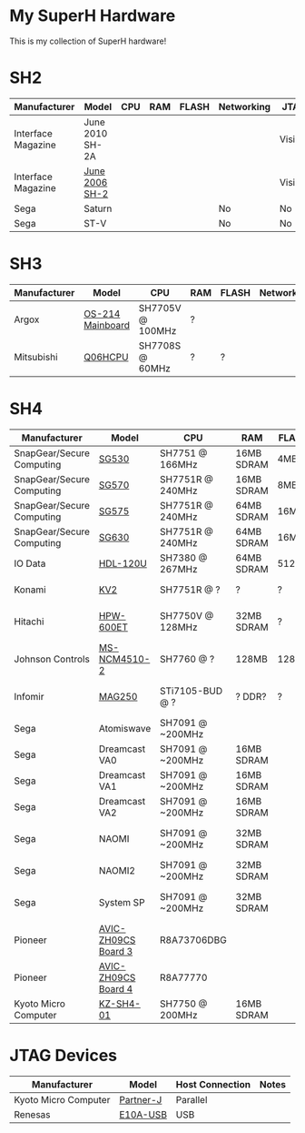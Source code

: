 # My SuperH Hardware

This is my collection of SuperH hardware!

# SH2
| Manufacturer | Model | CPU | RAM | FLASH | Networking | JTAG | Notes |
| ------------ | ----- | --- | --- | ----- | ---------- | ---- | ----- |
| Interface Magazine | June 2010 SH-2A |  | | | | Visible | 
| Interface Magazine | [June 2006 SH-2](interface/june2006/README.md) |  | | | | Visible | 
| Sega | Saturn | | | | No | No | 
| Sega | ST-V | |  | | No | No | 

# SH3
| Manufacturer | Model | CPU | RAM | FLASH | Networking | JTAG | Notes |
| ------------ | ----- | --- | --- | ----- | ---------- | ---- | ----- |
| Argox | [OS-214 Mainboard](argox/os-214/README.md) | SH7705V @ 100MHz | ? | | | |
| Mitsubishi | [Q06HCPU](mitsubishi/q06hcpu/README.md) | SH7708S @ 60MHz | ? | ? | | |

# SH4
| Manufacturer | Model | CPU | RAM | FLASH | Networking | JTAG | Notes |
| ------------ | ----- | --- | --- | ----- | ---------- | ---- | ----- |
| SnapGear/Secure Computing | [SG530](snapgear/sg530/README.md) | SH7751 @ 166MHz | 16MB SDRAM | 4MB | 2x RTL8139C+ | Yes | |
| SnapGear/Secure Computing | [SG570](snapgear/sg570/README.md) | SH7751R @ 240MHz | 16MB SDRAM | 8MB | 3x RTL8139C+ | Yes | |
| SnapGear/Secure Computing | [SG575](snapgear/sg575/README.md) | SH7751R @ 240MHz | 64MB SDRAM | 16MB | 3x RTL8139C+ | Visible Untested | |
| SnapGear/Secure Computing | [SG630](snapgear/sg630/README.md) | SH7751R @ 240MHz | 64MB SDRAM | 16MB | 3x RTL8139C+ | Visible Untested | PCI VPN Card |
| IO Data | [HDL-120U](iodata/hdl-120u/README.md) | SH7380 @ 267MHz | 64MB SDRAM | 512KB | Realtek RTL8139C+ | Not Visible |
| Konami | [KV2](kv2/README.md) | SH7751R @ ? | ? | ? | ? | Visible Untested | GPU: SiS 315 |
| Hitachi | [HPW-600ET](hpw-600et/README.md) | SH7750V @ 128MHz | 32MB SDRAM | ? | 1x Modem | Not Visible | Tablet w/ Touchscreen, WinCE  |
| Johnson Controls | [MS-NCM4510-2](ms-ncm4510-2/README.md) | SH7760 @ ? | 128MB | 128MB | 1x LAN91C111-NS | Visible Untested | UART Controller |
| Infomir | [MAG250](mag250/README.md) | STi7105-BUD @ ? | ? DDR? | ? | 1x ? | Yes (Maybe Locked?) | HDMI & USB |
| Sega | Atomiswave | SH7091 @ ~200MHz | | | | | |
| Sega | Dreamcast VA0 | SH7091 @ ~200MHz | 16MB SDRAM | | | Not Visible | |
| Sega | Dreamcast VA1 | SH7091 @ ~200MHz | 16MB SDRAM | | | Not Visible | |
| Sega | Dreamcast VA2 | SH7091 @ ~200MHz | 16MB SDRAM | | | Not Visible | |
| Sega | NAOMI | SH7091 @ ~200MHz | 32MB SDRAM | | | Visible (Maybe Locked?) | |
| Sega | NAOMI2 | SH7091 @ ~200MHz | 32MB SDRAM | | | Not Visible  | |
| Sega | System SP | SH7091 @ ~200MHz | 32MB SDRAM | | | Visible (Maybe Locked?) | |
| Pioneer | [AVIC-ZH09CS Board 3](pioneer/avic_zh09cs/README.md) | R8A73706DBG | | | | | |
| Pioneer | [AVIC-ZH09CS Board 4](pioneer/avic_zh09cs/README.md) | R8A77770 | | | | | |
| Kyoto Micro Computer | [KZ-SH4-01](kmc/kz-sh4-01/README.md) | SH7750 @ 200MHz | 16MB SDRAM | | | | |

# JTAG Devices
| Manufacturer | Model | Host Connection | Notes |
| ------------ | ----- | --------------- | ----- |
| Kyoto Micro Computer | [Partner-J](kmc/partner-j/README.md) | Parallel |  |
| Renesas | [E10A-USB](renesas/e10a-usb/README.md) | USB |  |
